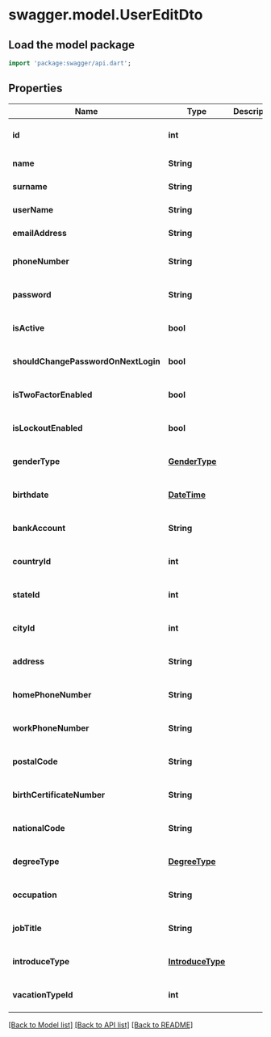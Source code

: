 # swagger.model.UserEditDto

## Load the model package
```dart
import 'package:swagger/api.dart';
```

## Properties
Name | Type | Description | Notes
------------ | ------------- | ------------- | -------------
**id** | **int** |  | [optional] [default to null]
**name** | **String** |  | [default to null]
**surname** | **String** |  | [default to null]
**userName** | **String** |  | [default to null]
**emailAddress** | **String** |  | [default to null]
**phoneNumber** | **String** |  | [optional] [default to null]
**password** | **String** |  | [optional] [default to null]
**isActive** | **bool** |  | [optional] [default to null]
**shouldChangePasswordOnNextLogin** | **bool** |  | [optional] [default to null]
**isTwoFactorEnabled** | **bool** |  | [optional] [default to null]
**isLockoutEnabled** | **bool** |  | [optional] [default to null]
**genderType** | [**GenderType**](GenderType.md) |  | [optional] [default to null]
**birthdate** | [**DateTime**](DateTime.md) |  | [optional] [default to null]
**bankAccount** | **String** |  | [optional] [default to null]
**countryId** | **int** |  | [optional] [default to null]
**stateId** | **int** |  | [optional] [default to null]
**cityId** | **int** |  | [optional] [default to null]
**address** | **String** |  | [optional] [default to null]
**homePhoneNumber** | **String** |  | [optional] [default to null]
**workPhoneNumber** | **String** |  | [optional] [default to null]
**postalCode** | **String** |  | [optional] [default to null]
**birthCertificateNumber** | **String** |  | [optional] [default to null]
**nationalCode** | **String** |  | [optional] [default to null]
**degreeType** | [**DegreeType**](DegreeType.md) |  | [optional] [default to null]
**occupation** | **String** |  | [optional] [default to null]
**jobTitle** | **String** |  | [optional] [default to null]
**introduceType** | [**IntroduceType**](IntroduceType.md) |  | [optional] [default to null]
**vacationTypeId** | **int** |  | [optional] [default to null]

[[Back to Model list]](../README.md#documentation-for-models) [[Back to API list]](../README.md#documentation-for-api-endpoints) [[Back to README]](../README.md)



